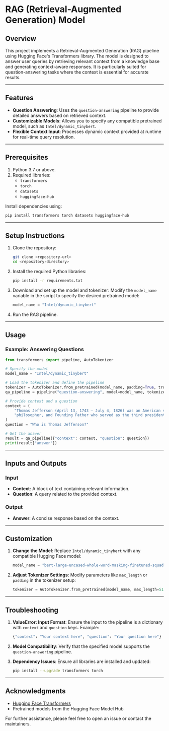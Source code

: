 # RAG (Retrieval-Augmented Generation) Model

## Overview
This project implements a Retrieval-Augmented Generation (RAG) pipeline using Hugging Face's Transformers library. The model is designed to answer user queries by retrieving relevant context from a knowledge base and generating context-aware responses. It is particularly suited for question-answering tasks where the context is essential for accurate results.

---

## Features
- **Question Answering**: Uses the `question-answering` pipeline to provide detailed answers based on retrieved context.
- **Customizable Models**: Allows you to specify any compatible pretrained model, such as `Intel/dynamic_tinybert`.
- **Flexible Context Input**: Processes dynamic context provided at runtime for real-time query resolution.

---

## Prerequisites
1. Python 3.7 or above.
2. Required libraries:
   - `transformers`
   - `torch`
   - `datasets`
   - `huggingface-hub`

Install dependencies using:
```bash
pip install transformers torch datasets huggingface-hub
```

---

## Setup Instructions
1. Clone the repository:
   ```bash
   git clone <repository-url>
   cd <repository-directory>
   ```

2. Install the required Python libraries:
   ```bash
   pip install -r requirements.txt
   ```

3. Download and set up the model and tokenizer:
   Modify the `model_name` variable in the script to specify the desired pretrained model:
   ```python
   model_name = "Intel/dynamic_tinybert"
   ```

4. Run the RAG pipeline.

---

## Usage
### Example: Answering Questions
```python
from transformers import pipeline, AutoTokenizer

# Specify the model
model_name = "Intel/dynamic_tinybert"

# Load the tokenizer and define the pipeline
tokenizer = AutoTokenizer.from_pretrained(model_name, padding=True, truncation=True, max_length=512)
qa_pipeline = pipeline("question-answering", model=model_name, tokenizer=tokenizer)

# Provide context and a question
context = (
    "Thomas Jefferson (April 13, 1743 – July 4, 1826) was an American statesman, diplomat, lawyer, architect, "
    "philosopher, and Founding Father who served as the third president of the United States from 1801 to 1809."
)
question = "Who is Thomas Jefferson?"

# Get the answer
result = qa_pipeline({"context": context, "question": question})
print(result["answer"])
```

---

## Inputs and Outputs
### Input
- **Context**: A block of text containing relevant information.
- **Question**: A query related to the provided context.

### Output
- **Answer**: A concise response based on the context.

---

## Customization
1. **Change the Model**: Replace `Intel/dynamic_tinybert` with any compatible Hugging Face model:
   ```python
   model_name = "bert-large-uncased-whole-word-masking-finetuned-squad"
   ```

2. **Adjust Tokenizer Settings**: Modify parameters like `max_length` or `padding` in the tokenizer setup:
   ```python
   tokenizer = AutoTokenizer.from_pretrained(model_name, max_length=512, padding=True)
   ```

---

## Troubleshooting
1. **ValueError: Input Format**: Ensure the input to the pipeline is a dictionary with `context` and `question` keys.
   Example:
   ```python
   {"context": "Your context here", "question": "Your question here"}
   ```

2. **Model Compatibility**: Verify that the specified model supports the `question-answering` pipeline.

3. **Dependency Issues**: Ensure all libraries are installed and updated:
   ```bash
   pip install --upgrade transformers torch
   ```

---

## Acknowledgments
- [Hugging Face Transformers](https://github.com/huggingface/transformers)
- Pretrained models from the Hugging Face Model Hub

For further assistance, please feel free to open an issue or contact the maintainers.
